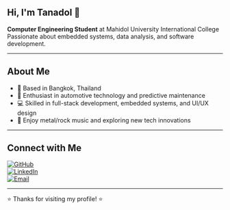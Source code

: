 <h2>Hi, I'm Tanadol 👋</h2>

**Computer Engineering Student** at Mahidol University International College  
Passionate about embedded systems, data analysis, and software development.

---

## About Me

- 📍 Based in Bangkok, Thailand  
- 🚗 Enthusiast in automotive technology and predictive maintenance
- 💻 Skilled in full-stack development, embedded systems, and UI/UX design  
- 🎸 Enjoy metal/rock music and exploring new tech innovations  

---

## Connect with Me

[![GitHub](https://img.shields.io/github/followers/gettd?label=Follow&style=social)](https://github.com/gettd)  
[![LinkedIn](https://img.shields.io/badge/LinkedIn-Connect-blue?style=social&logo=linkedin)](https://www.linkedin.com/in/tanadol-chuntarasupt)  
[![Email](https://img.shields.io/badge/Email-getchunt@gmail.com-red?style=flat&logo=gmail)](mailto:getchunt@gmail.com)

---

⭐️ Thanks for visiting my profile! ⭐️
